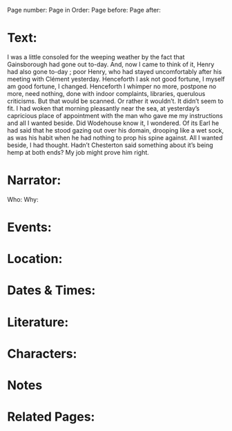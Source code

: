 Page number:
Page in Order:
Page before:
Page after:

# Text:
I was a little consoled for the weeping weather by the fact that Gainsborough had gone out to-day. And, now I came to think of it, Henry had also gone to-day ; poor Henry, who had stayed uncomfortably after his meeting with Clément yesterday. Henceforth I ask not good fortune, I myself am good fortune, I changed. Henceforth I whimper no more, postpone no more, need nothing, done with indoor complaints, libraries, querulous criticisms. But that would be scanned. Or rather it wouldn’t. It didn’t seem to fit. I had woken that morning pleasantly near the sea, at yesterday’s capricious place of appointment with the man who gave me my instructions and all I wanted beside. Did Wodehouse know it, I wondered. Of its Earl he had said that he stood gazing out over his domain, drooping like a wet sock, as was his habit when he had nothing to prop his spine against. All I wanted beside, I had thought. Hadn’t Chesterton said something about it’s being hemp at both ends? My job might prove him right.



# Narrator:
Who:
Why:

# Events:

# Location:

# Dates & Times:

# Literature:

# Characters:

# Notes

# Related Pages:
